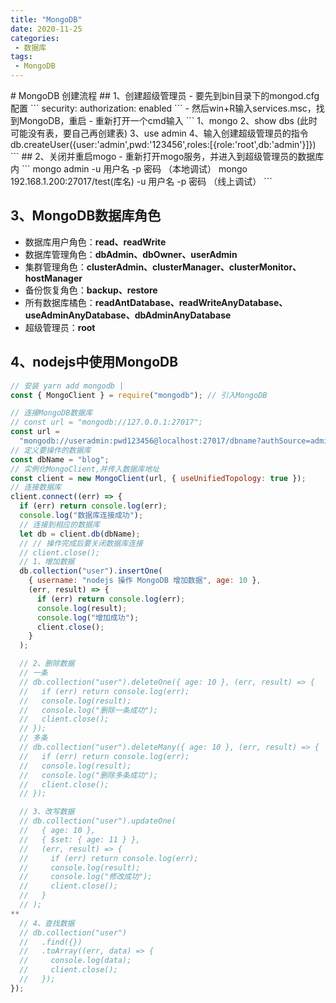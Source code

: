 ```yaml
---
title: "MongoDB"
date: 2020-11-25
categories:
 - 数据库
tags:
 - MongoDB
---
```

<Boxx/>
# MongoDB 创建流程
## 1、创建超级管理员
- 要先到bin目录下的mongod.cfg配置
```
security:
    authorization: enabled
```
- 然后win+R输入services.msc，找到MongoDB，重启
-  重新打开一个cmd输入
```
1、mongo
2、show dbs (此时可能没有表，要自己再创建表)
3、use admin
4、输入创建超级管理员的指令
db.createUser({user:'admin',pwd:'123456',roles:[{role:'root',db:'admin'}]})
```
## 2、关闭并重启mogo
- 重新打开mogo服务，并进入到超级管理员的数据库内
```
mongo admin -u 用户名 -p 密码   （本地调试）
mongo 192.168.1.200:27017/test(库名) -u 用户名 -p 密码      （线上调试）
```

## 3、MongoDB数据库角色
- 数据库用户角色：**read、readWrite**
- 数据库管理角色：**dbAdmin、dbOwner、userAdmin**
- 集群管理角色：**clusterAdmin、clusterManager、clusterMonitor、hostManager**
- 备份恢复角色：**backup、restore**
- 所有数据库橘色：**readAntDatabase、readWriteAnyDatabase、useAdminAnyDatabase、dbAdminAnyDatabase**
- 超级管理员：**root**
## 4、nodejs中使用MongoDB
```js
// 安装 yarn add mongodb |
const { MongoClient } = require("mongodb"); // 引入MongoDB

// 连接MongoDB数据库
// const url = "mongodb://127.0.0.1:27017";
const url =
  "mongodb://useradmin:pwd123456@localhost:27017/dbname?authSource=admin";
// 定义要操作的数据库
const dbName = "blog";
// 实例化MongoClient,并传入数据库地址
const client = new MongoClient(url, { useUnifiedTopology: true });
// 连接数据库
client.connect((err) => {
  if (err) return console.log(err);
  console.log("数据库连接成功");
  // 连接到相应的数据库
  let db = client.db(dbName);
  // // 操作完成后要关闭数据库连接
  // client.close();
  // 1、增加数据
  db.collection("user").insertOne(
    { username: "nodejs 操作 MongoDB 增加数据", age: 10 },
    (err, result) => {
      if (err) return console.log(err);
      console.log(result);
      console.log("增加成功");
      client.close();
    }
  );

  // 2、删除数据
  // 一条
  // db.collection("user").deleteOne({ age: 10 }, (err, result) => {
  //   if (err) return console.log(err);
  //   console.log(result);
  //   console.log("删除一条成功");
  //   client.close();
  // });
  // 多条
  // db.collection("user").deleteMany({ age: 10 }, (err, result) => {
  //   if (err) return console.log(err);
  //   console.log(result);
  //   console.log("删除多条成功");
  //   client.close();
  // });

  // 3、改写数据
  // db.collection("user").updateOne(
  //   { age: 10 },
  //   { $set: { age: 11 } },
  //   (err, result) => {
  //     if (err) return console.log(err);
  //     console.log(result);
  //     console.log("修改成功");
  //     client.close();
  //   }
  // );
**
  // 4、查找数据
  // db.collection("user")
  //   .find({})
  //   .toArray((err, data) => {
  //     console.log(data);
  //     client.close();
  //   });
});
```
